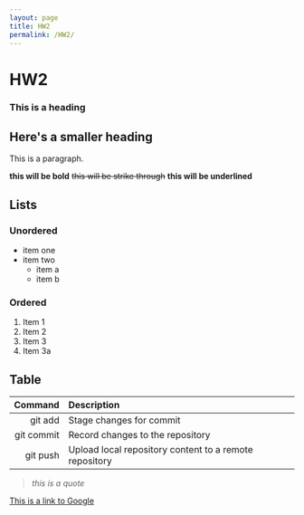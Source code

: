 ```yaml
---
layout: page
title: HW2
permalink: /HW2/
---
```


# HW2

### This is a heading 

## Here's a smaller heading

This is a paragraph.  

**this will be bold**  ~~this will be strike through~~  **this will be underlined**  

## Lists  

### Unordered
+ item one
+ item two
  + item a
  + item b

### Ordered
1. Item 1
2. Item 2
3. Item 3
4. Item 3a

## Table

| Command  | Description |
|----------:|:------------|
| git add  | Stage changes for commit |
| git commit | Record changes to the repository |
| git push  | Upload local repository content to a remote repository |

> *this is a quote*  

[This is a link to Google](https://www.google.com/)


